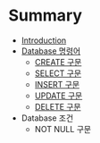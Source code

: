 # Summary

* [Introduction](README.md)
* [Database 명령어](chapter1.md)
   * [CREATE 구문](create.md)
   * [SELECT 구문](select.md)
   * [INSERT 구문](insert.md)
   * [UPDATE 구문](update.md)
   * [DELETE 구문](delete.md)
* Database 조건
   * NOT NULL 구문

